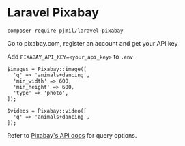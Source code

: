 # Laravel Pixabay

`composer require pjmil/laravel-pixabay`

Go to pixabay.com, register an account and get your API key

Add `PIXABAY_API_KEY=<your_api_key>` to `.env`

```
$images = Pixabay::image([
  'q' => 'animals+dancing',
  'min_width' => 600,
  'min_height' => 600,
  'type' => 'photo',
]);

$videos = Pixabay::video([
  'q' => 'animals+dancing',
]);
```

Refer to [Pixabay's API docs](https://pixabay.com/api/docs/) for query options.